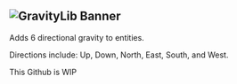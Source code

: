 ![GravityLib Banner](https://user-images.githubusercontent.com/56317194/121430473-c0d05980-c93d-11eb-8f18-4b33ecc59bed.png)
-
Adds 6 directional gravity to entities.

Directions include: Up, Down, North, East, South, and West.

This Github is WIP
